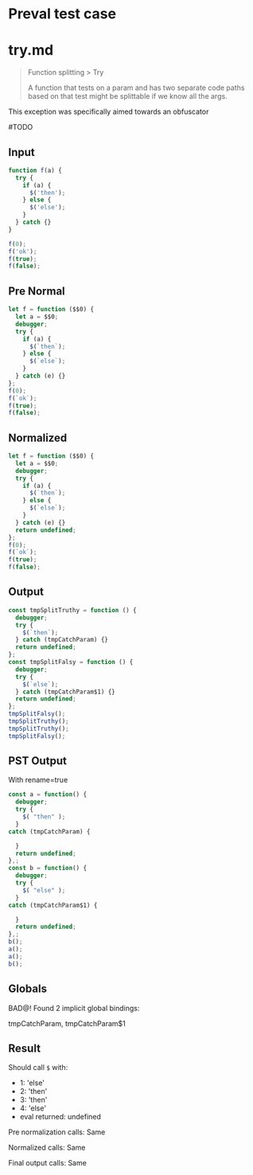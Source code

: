 # Preval test case

# try.md

> Function splitting > Try
>
> A function that tests on a param and has two separate code paths based on that test might be splittable if we know all the args.

This exception was specifically aimed towards an obfuscator

#TODO

## Input

`````js filename=intro
function f(a) {
  try {
    if (a) {
      $('then');
    } else {
      $('else');
    }
  } catch {}
}

f(0);
f('ok');
f(true);
f(false);
`````

## Pre Normal

`````js filename=intro
let f = function ($$0) {
  let a = $$0;
  debugger;
  try {
    if (a) {
      $(`then`);
    } else {
      $(`else`);
    }
  } catch (e) {}
};
f(0);
f(`ok`);
f(true);
f(false);
`````

## Normalized

`````js filename=intro
let f = function ($$0) {
  let a = $$0;
  debugger;
  try {
    if (a) {
      $(`then`);
    } else {
      $(`else`);
    }
  } catch (e) {}
  return undefined;
};
f(0);
f(`ok`);
f(true);
f(false);
`````

## Output

`````js filename=intro
const tmpSplitTruthy = function () {
  debugger;
  try {
    $(`then`);
  } catch (tmpCatchParam) {}
  return undefined;
};
const tmpSplitFalsy = function () {
  debugger;
  try {
    $(`else`);
  } catch (tmpCatchParam$1) {}
  return undefined;
};
tmpSplitFalsy();
tmpSplitTruthy();
tmpSplitTruthy();
tmpSplitFalsy();
`````

## PST Output

With rename=true

`````js filename=intro
const a = function() {
  debugger;
  try {
    $( "then" );
  }
catch (tmpCatchParam) {

  }
  return undefined;
},;
const b = function() {
  debugger;
  try {
    $( "else" );
  }
catch (tmpCatchParam$1) {

  }
  return undefined;
},;
b();
a();
a();
b();
`````

## Globals

BAD@! Found 2 implicit global bindings:

tmpCatchParam, tmpCatchParam$1

## Result

Should call `$` with:
 - 1: 'else'
 - 2: 'then'
 - 3: 'then'
 - 4: 'else'
 - eval returned: undefined

Pre normalization calls: Same

Normalized calls: Same

Final output calls: Same
